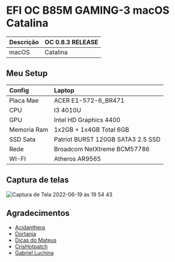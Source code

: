# EFI OC B85M GAMING-3 macOS Catalina

Descrição | OC 0.8.3 RELEASE
:---- | :----
macOS | Catalina

## Meu Setup

Config | Laptop
:------- | :-------
 Placa Mae | ACER E1-572-6_BR471
 CPU | I3 4010U
 GPU | Intel HD Graphics 4400
 Memoria Ram | 1x2GB + 1x4GB Total 6GB
 SSD Sata | Patriot BURST 120GB SATA3 2.5 SSD
 Rede | Broadcom NetXtreme BCM57786
 WI-FI | Atheros AR9565

 ## Captura de telas
 
 ![Captura de Tela 2022-06-19 às 19 54 43](https://user-images.githubusercontent.com/103699861/175837721-556d1306-439d-4d54-94ea-f96bef419adb.png) 

 ## Agradecimentos

- [Acidanthera](https://github.com/acidanthera)
- [Dortania](https://dortania.github.io/OpenCore-Install-Guide/config.plist/haswell.html)
- [Dicas do Mateus](https://www.youtube.com/c/DicasdoMateus)
- [CrisHotpatch](https://t.me/crishotpatch)
- [Gabriel Luchina](https://www.youtube.com/c/GabrielLuchina)
